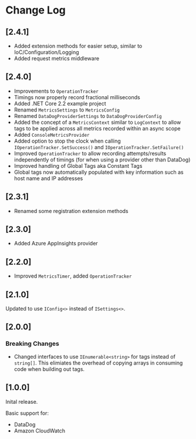 # Change Log

## [2.4.1]

- Added extension methods for easier setup, similar to IoC/Configuration/Logging
- Added request metrics middleware

## [2.4.0]

- Improvements to `OperationTracker`
- Timings now properly record fractional milliseconds
- Added .NET Core 2.2 example project
- Renamed `MetricsSettings` to `MetricsConfig`
- Renamed `DataDogProviderSettings` to `DataDogProviderConfig`
- Added the concept of a `MetricsContext` similar to `LogContext` to allow tags to be applied across all metrics recorded within an async scope
- Added `ConsoleMetricsProvider`
- Added option to stop the clock when calling `IOperationTracker.SetSuccess()` and `IOperationTracker.SetFailure()`
- Improved `OperationTracker` to allow recording attempts/results independently of timings (for when using a provider other than DataDog)
- Improved handling of Global Tags aka Constant Tags
- Global tags now automatically populated with key information such as host name and IP addresses

## [2.3.1]

- Renamed some registration extension methods

## [2.3.0]

- Added Azure AppInsights provider

## [2.2.0]

- Improved `MetricsTimer`, added `OperationTracker`

## [2.1.0]

Updated to use `IConfig<>` instead of `ISettings<>`.

## [2.0.0]

### Breaking Changes

- Changed interfaces to use `IEnumerable<string>` for tags instead of `string[]`. This elimiates the overhead of copying
  arrays in consuming code when building out tags.

## [1.0.0]

Inital release.

Basic support for:

- DataDog
- Amazon CloudWatch
